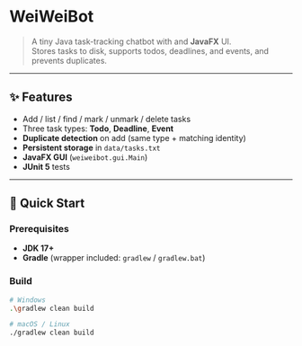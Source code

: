 # WeiWeiBot

> A tiny Java task-tracking chatbot with and **JavaFX** UI.  
> Stores tasks to disk, supports todos, deadlines, and events, and prevents duplicates.

---

## ✨ Features

- Add / list / find / mark / unmark / delete tasks  
- Three task types: **Todo**, **Deadline**, **Event**  
- **Duplicate detection** on add (same type + matching identity)  
- **Persistent storage** in `data/tasks.txt`  
- **JavaFX GUI** (`weiweibot.gui.Main`)
- **JUnit 5** tests  

---

## 🚀 Quick Start

### Prerequisites
- **JDK 17+**
- **Gradle** (wrapper included: `gradlew` / `gradlew.bat`)

### Build
```bash
# Windows
.\gradlew clean build

# macOS / Linux
./gradlew clean build
